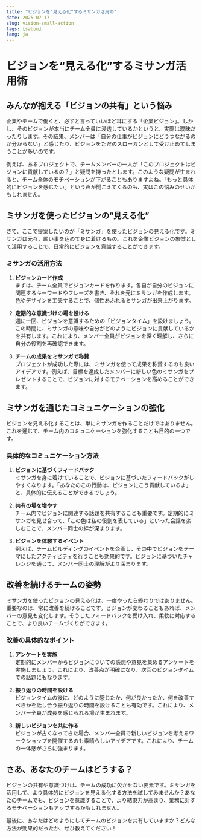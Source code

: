 ```yaml
---
title: "ビジョンを“見える化”するミサンガ活用術"
date: 2025-07-17
slug: vision-small-action
tags: [sabou]
lang: ja
---
```


# ビジョンを“見える化”するミサンガ活用術

## みんなが抱える「ビジョンの共有」という悩み

企業やチームで働くと、必ずと言っていいほど耳にする「企業ビジョン」。しかし、そのビジョンが本当にチーム全員に浸透しているかというと、実際は曖昧だったりします。その結果、メンバーは「自分の仕事がビジョンにどうつながるのか分からない」と感じたり、ビジョンをただのスローガンとして受け止めてしまうことが多いのです。

例えば、あるプロジェクトで、チームメンバーの一人が「このプロジェクトはビジョンに貢献しているの？」と疑問を持ったとします。このような疑問が生まれると、チーム全体のモチベーションが下がることもありますよね。「もっと具体的にビジョンを感じたい」という声が聞こえてくるのも、実はこの悩みのせいかもしれません。

## ミサンガを使ったビジョンの“見える化”

さて、ここで提案したいのが「ミサンガ」を使ったビジョンの見える化です。ミサンガは元々、願い事を込めて身に着けるもの。これを企業ビジョンの象徴として活用することで、日常的にビジョンを意識することができます。

### ミサンガの活用方法

1. **ビジョンカード作成**  
   まずは、チーム全員でビジョンカードを作ります。各自が自分のビジョンに関連するキーワードやフレーズを書き、それを元にミサンガを作成します。色やデザインを工夫することで、個性あふれるミサンガが出来上がります。

2. **定期的な意識づけの場を設ける**  
   週に一回、ビジョンを意識するための「ビジョンタイム」を設けましょう。この時間に、ミサンガの意味や自分がどのようにビジョンに貢献しているかを共有します。これにより、メンバー全員がビジョンを深く理解し、さらに自分の役割を再確認できます。

3. **チームの成果をミサンガで称賛**  
   プロジェクトが成功した際には、ミサンガを使って成果を称賛するのも良いアイデアです。例えば、目標を達成したメンバーに新しい色のミサンガをプレゼントすることで、ビジョンに対するモチベーションを高めることができます。

## ミサンガを通じたコミュニケーションの強化

ビジョンを見える化することは、単にミサンガを作ることだけではありません。これを通じて、チーム内のコミュニケーションを強化することも目的の一つです。

### 具体的なコミュニケーション方法

1. **ビジョンに基づくフィードバック**  
   ミサンガを身に着けていることで、ビジョンに基づいたフィードバックがしやすくなります。「あなたのこの行動は、ビジョンにこう貢献しているよ」と、具体的に伝えることができるでしょう。

2. **共有の場を増やす**  
   チーム内でビジョンに関連する話題を共有することも重要です。定期的にミサンガを見せ合って、「この色は私の役割を表している」といった会話を楽しむことで、メンバー同士の絆が深まります。

3. **ビジョンを体験するイベント**  
   例えば、チームビルディングのイベントを企画し、その中でビジョンをテーマにしたアクティビティを行うことも効果的です。ビジョンに基づいたチャレンジを通じて、メンバー同士の理解がより深まります。

## 改善を続けるチームの姿勢

ミサンガを使ったビジョンの見える化は、一度やったら終わりではありません。重要なのは、常に改善を続けることです。ビジョンが変わることもあれば、メンバーの意見も変化します。そうしたフィードバックを受け入れ、柔軟に対応することで、より良いチームづくりができます。

### 改善の具体的なポイント

1. **アンケートを実施**  
   定期的にメンバーからビジョンについての感想や意見を集めるアンケートを実施しましょう。これにより、改善点が明確になり、次回のビジョンタイムでの話題にもなります。

2. **振り返りの時間を設ける**  
   ビジョンタイムの後に、どのように感じたか、何が良かったか、何を改善すべきかを話し合う振り返りの時間を設けることも有効です。これにより、メンバー全員が成長を感じられる場が生まれます。

3. **新しいビジョンを共に作る**  
   ビジョンが古くなってきた場合、メンバー全員で新しいビジョンを考えるワークショップを開催するのも素晴らしいアイデアです。これにより、チームの一体感がさらに強まります。

## さあ、あなたのチームはどうする？

ビジョンの共有や意識づけは、チームの成功に欠かせない要素です。ミサンガを活用して、より具体的にビジョンを見える化する方法を試してみませんか？あなたのチームでも、ビジョンを意識することで、より結束力が高まり、業務に対するモチベーションもアップするかもしれません。

最後に、あなたはどのようにしてチームのビジョンを共有していますか？どんな方法が効果的だったか、ぜひ教えてください！